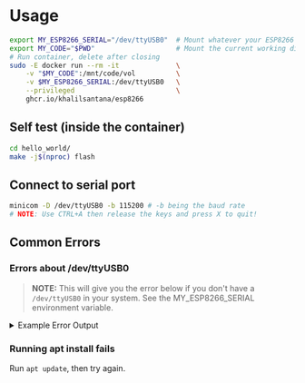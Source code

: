 # Usage

```bash
export MY_ESP8266_SERIAL="/dev/ttyUSB0"  # Mount whatever your ESP8266 serial device is in your system into the container
export MY_CODE="$PWD"                    # Mount the current working directory inside /mnt/code/vol 
# Run container, delete after closing 
sudo -E docker run --rm -it              \
    -v "$MY_CODE":/mnt/code/vol          \
    -v $MY_ESP8266_SERIAL:/dev/ttyUSB0   \
    --privileged                         \
    ghcr.io/khalilsantana/esp8266
```

## Self test (inside the container)
```bash
cd hello_world/
make -j$(nproc) flash
```

## Connect to serial port
```bash
minicom -D /dev/ttyUSB0 -b 115200 # -b being the baud rate
# NOTE: Use CTRL+A then release the keys and press X to quit!
```

## Common Errors

### Errors about /dev/ttyUSB0
> **NOTE:** This will give you the error below if you don't have a `/dev/ttyUSB0` in your system. See the MY_ESP8266_SERIAL environment variable.

<details>
<summary>Example Error Output</summary>

```
Flashing binaries to serial port /dev/ttyUSB0 (app at offset 0x10000)...
esptool.py v2.4.0
Traceback (most recent call last):
  File "/usr/local/lib/python3.12/dist-packages/serial/serialposix.py", line 322, in open
    self.fd = os.open(self.portstr, os.O_RDWR | os.O_NOCTTY | os.O_NONBLOCK)
              ^^^^^^^^^^^^^^^^^^^^^^^^^^^^^^^^^^^^^^^^^^^^^^^^^^^^^^^^^^^^^^
IsADirectoryError: [Errno 21] Is a directory: '/dev/ttyUSB0'

During handling of the above exception, another exception occurred:

Traceback (most recent call last):
  File "/opt/ESP8266_RTOS_SDK/components/esptool_py/esptool/esptool.py", line 3034, in <module>
    _main()
  File "/opt/ESP8266_RTOS_SDK/components/esptool_py/esptool/esptool.py", line 3027, in _main
    main()
  File "/opt/ESP8266_RTOS_SDK/components/esptool_py/esptool/esptool.py", line 2735, in main
    esp = chip_class(args.port, initial_baud, args.trace)
          ^^^^^^^^^^^^^^^^^^^^^^^^^^^^^^^^^^^^^^^^^^^^^^^
  File "/opt/ESP8266_RTOS_SDK/components/esptool_py/esptool/esptool.py", line 212, in __init__
    self._port = serial.serial_for_url(port)
                 ^^^^^^^^^^^^^^^^^^^^^^^^^^^
  File "/usr/local/lib/python3.12/dist-packages/serial/__init__.py", line 90, in serial_for_url
    instance.open()
  File "/usr/local/lib/python3.12/dist-packages/serial/serialposix.py", line 325, in open
    raise SerialException(msg.errno, "could not open port {}: {}".format(self._port, msg))
serial.serialutil.SerialException: [Errno 21] could not open port /dev/ttyUSB0: [Errno 21] Is a directory: '/dev/ttyUSB0'
make: *** [/opt/ESP8266_RTOS_SDK/components/esptool_py/Makefile.projbuild:76: flash] Error 1
```
</details>

### Running apt install <package> fails

Run `apt update`, then try again.